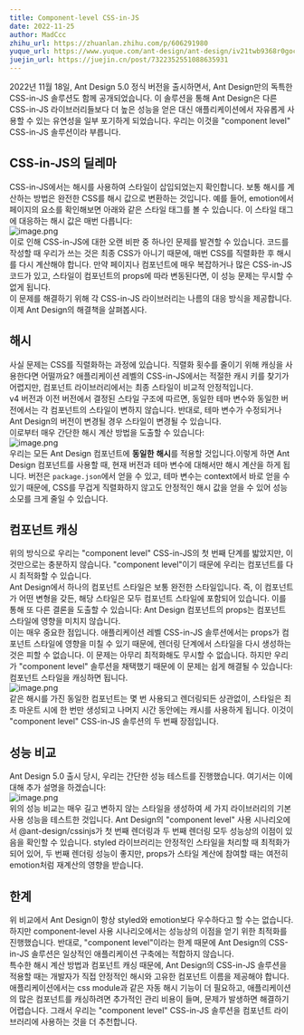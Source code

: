 ```yaml
---
title: Component-level CSS-in-JS
date: 2022-11-25
author: MadCcc
zhihu_url: https://zhuanlan.zhihu.com/p/606291980
yuque_url: https://www.yuque.com/ant-design/ant-design/iv21twb9368r0goc
juejin_url: https://juejin.cn/post/7322352551088635931
---
```


2022년 11월 18일, Ant Design 5.0 정식 버전을 출시하면서, Ant Design만의 독특한 CSS-in-JS 솔루션도 함께 공개되었습니다. 이 솔루션을 통해 Ant Design은 다른 CSS-in-JS 라이브러리들보다 더 높은 성능을 얻은 대신 애플리케이션에서 자유롭게 사용할 수 있는 유연성을 일부 포기하게 되었습니다. 우리는 이것을 "component level" CSS-in-JS 솔루션이라 부릅니다. <a name="W668Z"></a>

## CSS-in-JS의 딜레마

CSS-in-JS에서는 해시를 사용하여 스타일이 삽입되었는지 확인합니다. 보통 해시를 계산하는 방법은 완전한 CSS를 해시 값으로 변환하는 것입니다. 예를 들어, emotion에서 페이지의 요소를 확인해보면 아래와 같은 스타일 태그를 볼 수 있습니다. 이 스타일 태그에 대응하는 해시 값은 매번 다릅니다:<br />![image.png](https://mdn.alipayobjects.com/huamei_7uahnr/afts/img/A*X5tDQ5VIpcoAAAAAAAAAAAAADrJ8AQ/original)<br />이로 인해 CSS-in-JS에 대한 오랜 비판 중 하나인 문제를 발견할 수 있습니다. 코드를 작성할 때 우리가 쓰는 것은 최종 CSS가 아니기 때문에, 매번 CSS를 직렬화한 후 해시를 다시 계산해야 합니다. 만약 페이지나 컴포넌트에 매우 복잡하거나 많은 CSS-in-JS 코드가 있고, 스타일이 컴포넌트의 props에 따라 변동된다면, 이 성능 문제는 무시할 수 없게 됩니다.<br />이 문제를 해결하기 위해 각 CSS-in-JS 라이브러리는 나름의 대응 방식을 제공합니다. 이제 Ant Design의 해결책을 살펴봅시다. <a name="Wd3XQ"></a>

## 해시

사실 문제는 CSS를 직렬화하는 과정에 있습니다. 직렬화 횟수를 줄이기 위해 캐싱을 사용한다면 어떨까요? 애플리케이션 레벨의 CSS-in-JS에서는 적절한 캐시 키를 찾기가 어렵지만, 컴포넌트 라이브러리에서는 최종 스타일이 비교적 안정적입니다. <br />v4 버전과 이전 버전에서 결정된 스타일 구조에 따르면, 동일한 테마 변수와 동일한 버전에서는 각 컴포넌트의 스타일이 변하지 않습니다. 반대로, 테마 변수가 수정되거나 Ant Design의 버전이 변경될 경우 스타일이 변경될 수 있습니다.  <br />이로부터 매우 간단한 해시 계산 방법을 도출할 수 있습니다:<br />![image.png](https://mdn.alipayobjects.com/huamei_7uahnr/afts/img/A*XuVYRJ_27Q0AAAAAAAAAAAAADrJ8AQ/original)<br />우리는 모든 Ant Design 컴포넌트에 **동일한** **해시**를 적용할 것입니다.이렇게 하면 Ant Design 컴포넌트를 사용할 때, 현재 버전과 테마 변수에 대해서만 해시 계산을 하게 됩니다. 버전은 `package.json`에서 얻을 수 있고, 테마 변수는 context에서 바로 얻을 수 있기 때문에, CSS를 무겁게 직렬화하지 않고도 안정적인 해시 값을 얻을 수 있어 성능 소모를 크게 줄일 수 있습니다. <a name="GxLK1"></a>

## 컴포넌트 캐싱

위의 방식으로 우리는 "component level" CSS-in-JS의 첫 번째 단계를 밟았지만, 이것만으로는 충분하지 않습니다. "component level"이기 때문에 우리는 컴포넌트를 다시 최적화할 수 있습니다.<br />Ant Design에서 하나의 컴포넌트 스타일은 보통 완전한 스타일입니다. 즉, 이 컴포넌트가 어떤 변형을 갖든, 해당 스타일은 모두 컴포넌트 스타일에 포함되어 있습니다. 이를 통해 또 다른 결론을 도출할 수 있습니다: Ant Design 컴포넌트의 props는 컴포넌트 스타일에 영향을 미치지 않습니다. <br />이는 매우 중요한 점입니다. 애플리케이션 레벨 CSS-in-JS 솔루션에서는 props가 컴포넌트 스타일에 영향을 미칠 수 있기 때문에, 렌더링 단계에서 스타일을 다시 생성하는 것은 피할 수 없습니다. 이 문제는 아무리 최적화해도 무시할 수 없습니다. 하지만 우리가 "component level" 솔루션을 채택했기 때문에 이 문제는 쉽게 해결될 수 있습니다:컴포넌트 스타일을 캐싱하면 됩니다.<br />![image.png](https://mdn.alipayobjects.com/huamei_7uahnr/afts/img/A*yZMNSYVtxnAAAAAAAAAAAAAADrJ8AQ/original)<br />같은 해시를 가진 동일한 컴포넌트는 몇 번 사용되고 렌더링되든 상관없이, 스타일은 최초 마운트 시에 한 번만 생성되고 나머지 시간 동안에는 캐시를 사용하게 됩니다. 이것이 "component level" CSS-in-JS 솔루션의 두 번째 장점입니다. <a name="DUbKx"></a>

## 성능 비교

Ant Design 5.0 출시 당시, 우리는 간단한 성능 테스트를 진행했습니다. 여기서는 이에 대해 추가 설명을 하겠습니다:<br />![image.png](https://mdn.alipayobjects.com/huamei_7uahnr/afts/img/A*upmYSqZ5FwsAAAAAAAAAAAAADrJ8AQ/original)<br />위의 성능 비교는 매우 길고 변하지 않는 스타일을 생성하여 세 가지 라이브러리의 기본 사용 성능을 테스트한 것입니다. Ant Design의 "component level" 사용 시나리오에서 @ant-design/cssinjs가 첫 번째 렌더링과 두 번째 렌더링 모두 성능상의 이점이 있음을 확인할 수 있습니다. styled 라이브러리는 안정적인 스타일을 처리할 때 최적화가 되어 있어, 두 번째 렌더링 성능이 좋지만, props가 스타일 계산에 참여할 때는 여전히 emotion처럼 재계산의 영향을 받습니다. <a name="JOmkZ"></a>

## 한계

위 비교에서 Ant Design이 항상 styled와 emotion보다 우수하다고 할 수는 없습니다. 하지만 component-level 사용 시나리오에서는 성능상의 이점을 얻기 위한 최적화를 진행했습니다. 반대로, "component level"이라는 한계 때문에 Ant Design의 CSS-in-JS 솔루션은 일상적인 애플리케이션 구축에는 적합하지 않습니다.<br />특수한 해시 계산 방법과 컴포넌트 캐싱 때문에, Ant Design의 CSS-in-JS 솔루션을 적용할 때는 개발자가 직접 안정적인 해시와 고유한 컴포넌트 이름을 제공해야 합니다. 애플리케이션에서는 css module과 같은 자동 해시 기능이 더 필요하고, 애플리케이션의 많은 컴포넌트를 캐싱하려면 추가적인 관리 비용이 들며, 문제가 발생하면 해결하기 어렵습니다. 그래서 우리는 "component level" CSS-in-JS 솔루션을 컴포넌트 라이브러리에 사용하는 것을 더 추천합니다.
